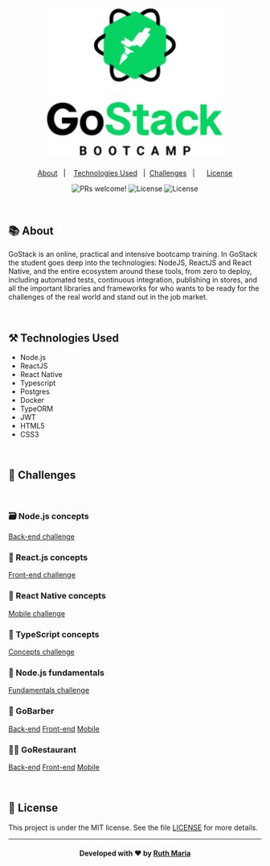 <h1 align="center">
  <a href="https://github.com/csorlandi/nodejs-concepts">
    <img alt="Logo goStack" src="./assets/logo.png" width="350px" />
  </a>
</h1>


<p align="center">
  <a href="#about">About</a>&nbsp;&nbsp;&nbsp;|&nbsp;&nbsp;&nbsp;  
  <a href="#technologies">Technologies Used</a>&nbsp;&nbsp;&nbsp;|&nbsp;
  <a href="#challenges">Challenges</a>&nbsp;&nbsp;&nbsp;|&nbsp;&nbsp;&nbsp;&nbsp;&nbsp;
  <a href="#license">License</a>
</p>

<p align="center">
 <img src="https://img.shields.io/static/v1?label=PRs&message=welcome&color=04d361&labelColor=000000" alt="PRs welcome!" /> 

  <img alt="License" src="https://img.shields.io/badge/Made%20by-Ruth%20Maria-%2304D361">

  <img alt="License" src="https://img.shields.io/static/v1?label=license&message=MIT&color=04d361&labelColor=000000">
</p>


<a id="about"></a><br>

## :books: About

GoStack is an online, practical and intensive bootcamp training. In GoStack the student goes deep into the technologies: NodeJS, ReactJS and React Native, and the entire ecosystem around these tools, from zero to deploy, including automated tests, continuous integration, publishing in stores, and all the important libraries and frameworks for who wants to be ready for the challenges of the real world and stand out in the job market.

<a id="technologies"></a><br>

## ⚒️ Technologies Used

 * Node.js
 * ReactJS
 * React Native
 * Typescript
 * Postgres
 * Docker
 * TypeORM
 * JWT
 * HTML5
 * CSS3
 

<a id="challenges"></a><br>

## 🎯 Challenges

<br>

### 🗃️ Node.js concepts

[Back-end challenge](https://github.com/RuthMaria/gostack-nodeJs-concepts)

### 🎨 React.js concepts

[Front-end challenge](https://github.com/RuthMaria/gostack-reactJs-concepts) 

### 📱 React Native concepts

[Mobile challenge](https://github.com/RuthMaria/gostack-reactNative-concepts) 

### :star2: TypeScript concepts

[Concepts challenge](https://github.com/RuthMaria/gostack-typescript-concepts) 

### :rocket: Node.js fundamentals

[Fundamentals challenge](https://github.com/RuthMaria/gostack-node-fundamentals)

### :bearded_person: GoBarber

[Back-end](https://github.com/RuthMaria/GoBarber-backend) 
[Front-end](https://github.com/RuthMaria/GoBarber-frontend) 
[Mobile](https://github.com/RuthMaria/GoBarber-mobile) 


### :man_cook: GoRestaurant

[Back-end](https://github.com/RuthMaria/GoRestaurant-backend) 
[Front-end](https://github.com/RuthMaria/GoRestaurant-frontend) 
[Mobile](https://github.com/RuthMaria/GoRestaurant-mobile) 


<a id="license"></a><br>

## :memo: License

This project is under the MIT license. See the  file [LICENSE](LICENSE.md) for more details.

---

<h4 align="center">
    Developed with ❤️ by <a href="https://www.linkedin.com/in/ruth-maria-9b256071/" target="_blank">Ruth Maria</a>
</h4>